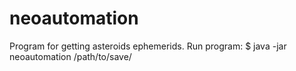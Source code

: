 # neoautomation
Program for getting asteroids ephemerids.
Run program:
$ java -jar neoautomation /path/to/save/
